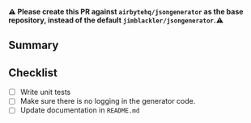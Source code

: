 **⚠️ Please create this PR against `airbytehq/jsongenerator` as the base repository, instead of the default `jimblackler/jsongenerator`.⚠️**

## Summary

## Checklist
- [ ] Write unit tests
- [ ] Make sure there is no logging in the generator code.
- [ ] Update documentation in `README.md`
